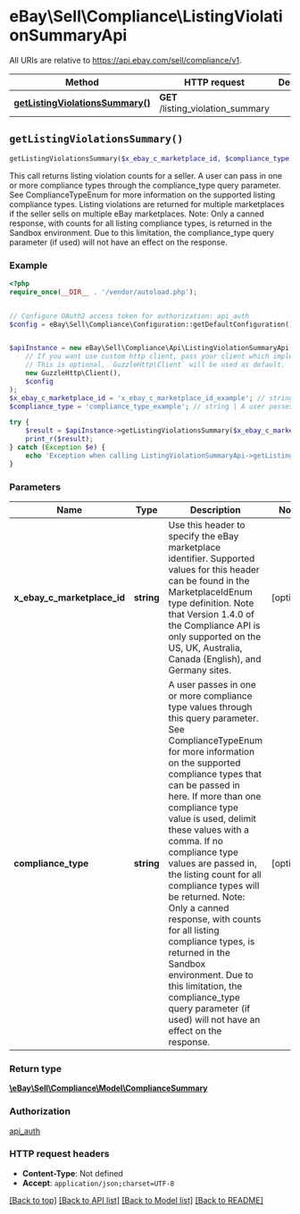 # eBay\Sell\Compliance\ListingViolationSummaryApi

All URIs are relative to https://api.ebay.com/sell/compliance/v1.

Method | HTTP request | Description
------------- | ------------- | -------------
[**getListingViolationsSummary()**](ListingViolationSummaryApi.md#getListingViolationsSummary) | **GET** /listing_violation_summary | 


## `getListingViolationsSummary()`

```php
getListingViolationsSummary($x_ebay_c_marketplace_id, $compliance_type): \eBay\Sell\Compliance\Model\ComplianceSummary
```



This call returns listing violation counts for a seller. A user can pass in one or more compliance types through the compliance_type query parameter. See ComplianceTypeEnum for more information on the supported listing compliance types. Listing violations are returned for multiple marketplaces if the seller sells on multiple eBay marketplaces. Note: Only a canned response, with counts for all listing compliance types, is returned in the Sandbox environment. Due to this limitation, the compliance_type query parameter (if used) will not have an effect on the response.

### Example

```php
<?php
require_once(__DIR__ . '/vendor/autoload.php');


// Configure OAuth2 access token for authorization: api_auth
$config = eBay\Sell\Compliance\Configuration::getDefaultConfiguration()->setAccessToken('YOUR_ACCESS_TOKEN');


$apiInstance = new eBay\Sell\Compliance\Api\ListingViolationSummaryApi(
    // If you want use custom http client, pass your client which implements `GuzzleHttp\ClientInterface`.
    // This is optional, `GuzzleHttp\Client` will be used as default.
    new GuzzleHttp\Client(),
    $config
);
$x_ebay_c_marketplace_id = 'x_ebay_c_marketplace_id_example'; // string | Use this header to specify the eBay marketplace identifier. Supported values for this header can be found in the MarketplaceIdEnum type definition. Note that Version 1.4.0 of the Compliance API is only supported on the US, UK, Australia, Canada {English), and Germany sites.
$compliance_type = 'compliance_type_example'; // string | A user passes in one or more compliance type values through this query parameter. See ComplianceTypeEnum for more information on the supported compliance types that can be passed in here. If more than one compliance type value is used, delimit these values with a comma. If no compliance type values are passed in, the listing count for all compliance types will be returned. Note: Only a canned response, with counts for all listing compliance types, is returned in the Sandbox environment. Due to this limitation, the compliance_type query parameter (if used) will not have an effect on the response.

try {
    $result = $apiInstance->getListingViolationsSummary($x_ebay_c_marketplace_id, $compliance_type);
    print_r($result);
} catch (Exception $e) {
    echo 'Exception when calling ListingViolationSummaryApi->getListingViolationsSummary: ', $e->getMessage(), PHP_EOL;
}
```

### Parameters

Name | Type | Description  | Notes
------------- | ------------- | ------------- | -------------
 **x_ebay_c_marketplace_id** | **string**| Use this header to specify the eBay marketplace identifier. Supported values for this header can be found in the MarketplaceIdEnum type definition. Note that Version 1.4.0 of the Compliance API is only supported on the US, UK, Australia, Canada {English), and Germany sites. | [optional]
 **compliance_type** | **string**| A user passes in one or more compliance type values through this query parameter. See ComplianceTypeEnum for more information on the supported compliance types that can be passed in here. If more than one compliance type value is used, delimit these values with a comma. If no compliance type values are passed in, the listing count for all compliance types will be returned. Note: Only a canned response, with counts for all listing compliance types, is returned in the Sandbox environment. Due to this limitation, the compliance_type query parameter (if used) will not have an effect on the response. | [optional]

### Return type

[**\eBay\Sell\Compliance\Model\ComplianceSummary**](../Model/ComplianceSummary.md)

### Authorization

[api_auth](../../README.md#api_auth)

### HTTP request headers

- **Content-Type**: Not defined
- **Accept**: `application/json;charset=UTF-8`

[[Back to top]](#) [[Back to API list]](../../README.md#endpoints)
[[Back to Model list]](../../README.md#models)
[[Back to README]](../../README.md)
